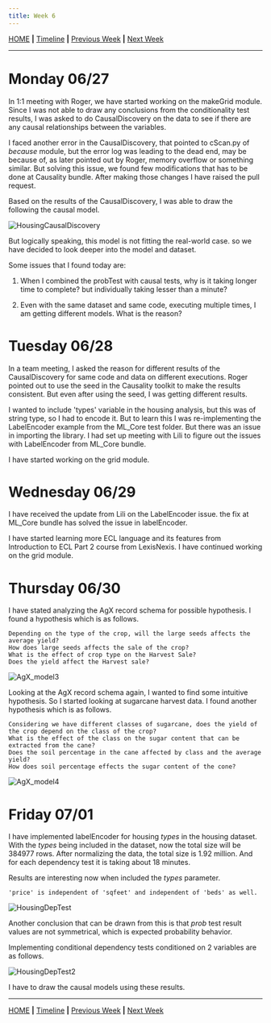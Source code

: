 ```yaml
---
title: Week 6
---
```


[HOME](https://arungaonkar.github.io/HPCC-Causality/) **|**
[Timeline](https://arungaonkar.github.io/HPCC-Causality/index.html#timeline) **|**
[Previous Week](https://arungaonkar.github.io/HPCC-Causality/week5.html) **|**
[Next Week](https://arungaonkar.github.io/HPCC-Causality/week7.html)

---

# Monday 06/27

In 1:1 meeting with Roger, we have started working on the makeGrid module. Since I was not able to draw any conclusions from the conditionality test results, I was asked to do CausalDiscovery on the data to see if there are any causal relationships between the variables.

I faced another error in the CausalDiscovery, that pointed to cScan.py of *because* module, but the error log was leading to the dead end, may be because of, as later pointed out by Roger, memory overflow or something similar. But solving this issue, we found few modifications that has to be done at Causality bundle. After making those changes I have raised the pull request.

Based on the results of the CausalDiscovery, I was able to draw the following the causal model.

![HousingCausalDiscovery](imgs/HousingCausalDiscovery.png)

But logically speaking, this model is not fitting the real-world case. so we have decided to look deeper into the model and dataset.

Some issues that I found today are:

1. When I combined the probTest with causal tests, why is it taking longer time to complete? but individually taking lesser than a minute?

2. Even with the same dataset and same code, executing multiple times, I am getting different models. What is the reason?

# Tuesday 06/28

In a team meeting, I asked the reason for different results of the CausalDiscovery for same code and data on different executions. Roger pointed out to use the seed in the Causality toolkit to make the results consistent. But even after using the seed, I was getting different results.

I wanted to include 'types' variable in the housing analysis, but this was of string type, so I had to encode it. But to learn this I was re-implementing the LabelEncoder example from the ML_Core test folder. But there was an issue in importing the library. I had set up meeting with Lili to figure out the issues with LabelEncoder from ML_Core bundle.

I have started working on the grid module.

# Wednesday 06/29

I have received the update from Lili on the LabelEncoder issue. the fix at ML_Core bundle has solved the issue in labelEncoder.

I have started learning more ECL language and its features from Introduction to ECL Part 2 course from LexisNexis. I have continued working on the grid module.

# Thursday 06/30

I have stated analyzing the AgX record schema for possible hypothesis. I found a hypothesis which is as follows.

```text
Depending on the type of the crop, will the large seeds affects the average yield? 
How does large seeds affects the sale of the crop? 
What is the effect of crop type on the Harvest Sale? 
Does the yield affect the Harvest sale?
```

![AgX_model3](imgs/AgX_model3.png)

Looking at the AgX record schema again, I wanted to find some intuitive hypothesis. So I started looking at sugarcane harvest data. I found another hypothesis which is as follows.

```text
Considering we have different classes of sugarcane, does the yield of the crop depend on the class of the crop? 
What is the effect of the class on the sugar content that can be extracted from the cane? 
Does the soil percentage in the cane affected by class and the average yield? 
How does soil percentage effects the sugar content of the cone?
```

![AgX_model4](imgs/AgX_model4.png)

<!-- I have continued working on the grid module and also learning ECL. In grid module I got few doubts and got stuck at implementing them in ECL language. -->

# Friday 07/01

I have implemented labelEncoder for housing *types* in the housing dataset. With the *types* being included in the dataset, now the total size will be 384977 rows. After normalizing the data, the total size is 1.92 million. And for each dependency test it is taking about 18 minutes.

Results are interesting now when included the *types* parameter.

```text
'price' is independent of 'sqfeet' and independent of 'beds' as well.
```

![HousingDepTest](imgs/HousingDepTest.png)

Another conclusion that can be drawn from this is that *prob* test result values are not symmetrical, which is expected probability behavior.

Implementing conditional dependency tests conditioned on 2 variables are as follows.

![HousingDepTest2](imgs/HousingDepTest2.png)

I have to draw the causal models using these results.

---

[HOME](https://arungaonkar.github.io/HPCC-Causality/) **|**
[Timeline](https://arungaonkar.github.io/HPCC-Causality/index.html#timeline) **|**
[Previous Week](https://arungaonkar.github.io/HPCC-Causality/week5.html) **|**
[Next Week](https://arungaonkar.github.io/HPCC-Causality/week7.html)
